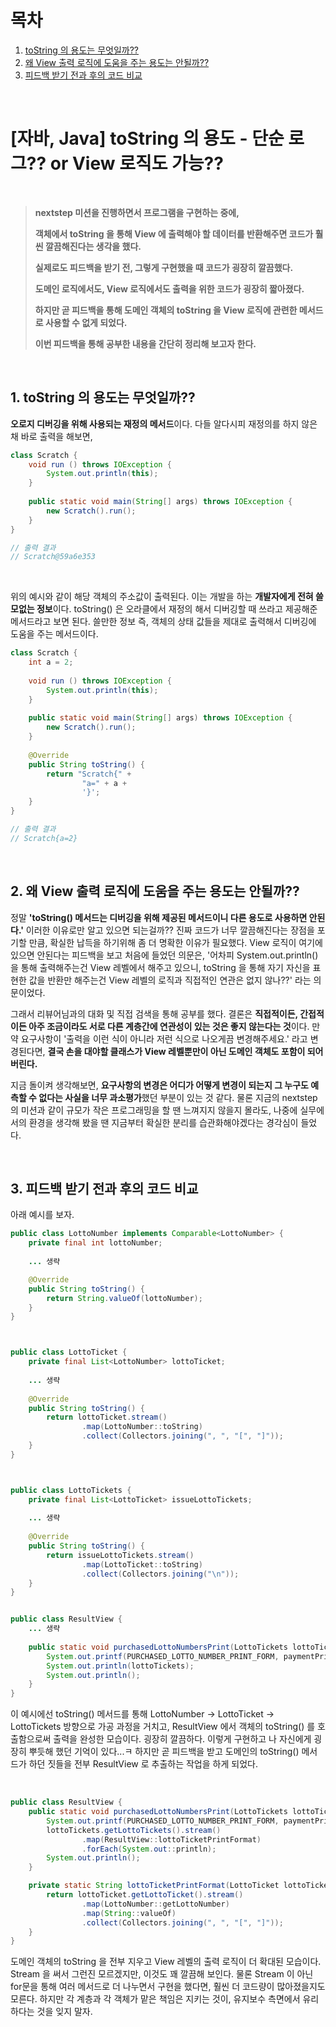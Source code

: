 # 목차

1. [toString 의 용도는 무엇일까??](#1-tostring-의-용도는-무엇일까) <br/>
2. [왜 View 출력 로직에 도움을 주는 용도는 안될까??](#2-왜-view-출력-로직에-도움을-주는-용도는-안될까) <br/>
3. [피드백 받기 전과 후의 코드 비교](#3-피드백-받기-전과-후의-코드-비교) <br/>

<br/>

# [자바, Java] toString 의 용도 - 단순 로그?? or View 로직도 가능??

<br/>

> **nextstep 미션을 진행하면서 프로그램을 구현하는 중에,**
>
> **객체에서 toString 을 통해 View 에 출력해야 할 데이터를 반환해주면 코드가 훨씬 깔끔해진다는 생각을 했다.**
>
> **실제로도 피드백을 받기 전, 그렇게 구현했을 때 코드가 굉장히 깔끔했다.**
>
> **도메인 로직에서도, View 로직에서도 출력을 위한 코드가 굉장히 짧아졌다.**
>
> **하지만 곧 피드백을 통해 도메인 객체의 toString 을 View 로직에 관련한 메서드로 사용할 수 없게 되었다.**
>
> **이번 피드백을 통해 공부한 내용을 간단히 정리해 보고자 한다.**

<br/>

## 1. toString 의 용도는 무엇일까??

**오로지 디버깅을 위해 사용되는 재정의 메서드**이다. 다들 알다시피 재정의를 하지 않은 채 바로 출력을 해보면,

```java
class Scratch {
    void run () throws IOException {
        System.out.println(this);
    }
    
    public static void main(String[] args) throws IOException {
        new Scratch().run();
    }
}

// 출력 결과
// Scratch@59a6e353
```

<br/>

위의 예시와 같이 해당 객체의 주소값이 출력된다. 이는 개발을 하는 **개발자에게 전혀 쓸모없는 정보**이다. toString() 은 오라클에서 재정의 해서 디버깅할 때 쓰라고 제공해준 메서드라고 보면 된다. 쓸만한 정보 즉, 객체의 상태 값들을 제대로 출력해서 디버깅에 도움을 주는 메서드이다.

```java
class Scratch {
    int a = 2;
    
    void run () throws IOException {
        System.out.println(this);
    }
    
    public static void main(String[] args) throws IOException {
        new Scratch().run();
    }
    
    @Override
    public String toString() {
        return "Scratch{" +
                "a=" + a +
                '}';
    }
}

// 출력 결과
// Scratch{a=2}
```

<br/>

## 2. 왜 View 출력 로직에 도움을 주는 용도는 안될까??

정말 **'toString() 메서드는 디버깅을 위해 제공된 메서드이니 다른 용도로 사용하면 안된다.'** 이러한 이유로만 알고 있으면 되는걸까?? 진짜 코드가 너무 깔끔해진다는 장점을 포기할 만큼, 확실한 납득을 하기위해 좀 더 명확한 이유가 필요했다. View 로직이 여기에 있으면 안된다는 피드백을 보고 처음에 들었던 의문은, '어차피 System.out.println() 을 통해 출력해주는건 View 레벨에서 해주고 있으니, toString 을 통해 자기 자신을 표현한 값을 반환만 해주는건 View 레벨의 로직과 직접적인 연관은 없지 않나??' 라는 의문이었다.



그래서 리뷰어님과의 대화 및 직접 검색을 통해 공부를 했다. 결론은 **직접적이든, 간접적이든 아주 조금이라도 서로 다른 계층간에 연관성이 있는 것은 좋지 않는다는 것**이다. 만약 요구사항이 '출력을 이런 식이 아니라 저런 식으로 나오게끔 변경해주세요.' 라고 변경된다면, **결국 손을 대야할 클래스가 View 레벨뿐만이 아닌 도메인 객체도 포함이 되어버린다.**



지금 돌이켜 생각해보면, **요구사항의 변경은 어디가 어떻게 변경이 되는지 그 누구도 예측할 수 없다는 사실을 너무 과소평가**했던 부분이 있는 것 같다. 물론 지금의 nextstep 의 미션과 같이 규모가 작은 프로그래밍을 할 땐 느껴지지 않을지 몰라도, 나중에 실무에서의 환경을 생각해 봤을 땐 지금부터 확실한 분리를 습관화해야겠다는 경각심이 들었다.

<br/>

## 3. 피드백 받기 전과 후의 코드 비교

아래 예시를 보자.

```java
public class LottoNumber implements Comparable<LottoNumber> {
    private final int lottoNumber;
    
    ... 생략

    @Override
    public String toString() {
        return String.valueOf(lottoNumber);
    }
}



public class LottoTicket {
    private final List<LottoNumber> lottoTicket;
    
    ... 생략
    
    @Override
    public String toString() {
        return lottoTicket.stream()
                .map(LottoNumber::toString)
                .collect(Collectors.joining(", ", "[", "]"));
    }
}



public class LottoTickets {
    private final List<LottoTicket> issueLottoTickets;
    
    ... 생략
    
    @Override
    public String toString() {
        return issueLottoTickets.stream()
                .map(LottoTicket::toString)
                .collect(Collectors.joining("\n"));
    }
}


public class ResultView {
    ... 생략
    
    public static void purchasedLottoNumbersPrint(LottoTickets lottoTickets, PaymentPrice paymentPrice) {
        System.out.printf(PURCHASED_LOTTO_NUMBER_PRINT_FORM, paymentPrice.numberOfTickets());
        System.out.println(lottoTickets);
        System.out.println();
    }
}
```

이 예시에선 toString() 메서드를 통해 LottoNumber -> LottoTicket -> LottoTickets 방향으로 가공 과정을 거치고, ResultView 에서 객체의 toString() 를 호출함으로써 출력을 완성한 모습이다. 굉장히 깔끔하다. 이렇게 구현하고 나 자신에게 굉장히 뿌듯해 했던 기억이 있다...ㅋ 하지만 곧 피드백을 받고 도메인의 toString() 메서드가 하던 짓들을 전부 ResultView 로 추출하는 작업을 하게 되었다.

<br/>

```java
public class ResultView {
    public static void purchasedLottoNumbersPrint(LottoTickets lottoTickets, PaymentPrice paymentPrice) {
        System.out.printf(PURCHASED_LOTTO_NUMBER_PRINT_FORM, paymentPrice.numberOfTickets());
        lottoTickets.getLottoTickets().stream()
                .map(ResultView::lottoTicketPrintFormat)
                .forEach(System.out::println);
        System.out.println();
    }

    private static String lottoTicketPrintFormat(LottoTicket lottoTicket) {
        return lottoTicket.getLottoTicket().stream()
                .map(LottoNumber::getLottoNumber)
                .map(String::valueOf)
                .collect(Collectors.joining(", ", "[", "]"));
    }
}
```

도메인 객체의 toString 을 전부 지우고 View 레벨의 출력 로직이 더 확대된 모습이다. Stream 을 써서 그런진 모르겠지만, 이것도 꽤 깔끔해 보인다. 물론 Stream 이 아닌 for문을 통해 여러 메서드로 더 나누면서 구현을 했다면, 훨씬 더 코드량이 많아졌을지도 모른다. 하지만 각 계층과 각 객체가 맡은 책임은 지키는 것이, 유지보수 측면에서 유리하다는 것을 잊지 말자.